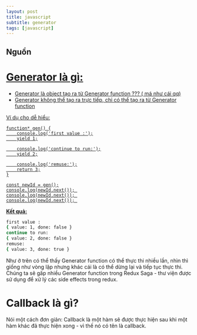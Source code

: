 ```yaml
---
layout: post
title: javascript
subtitle: generator
tags: [javascript]
---
```



## Nguồn 

<a href= 'https://www.youtube.com/watch?v=JYd8eWId5gU'>


# Generator là gì: 

- Generator là object tạo ra từ Generator function  ??? ( má như cái qq)
- Generator không thể tạo ra trực tiếp, chỉ có thể tạo ra từ Generator function 

Ví dụ cho dễ hiểu: 

```javascrpit
function* gen() {
	console.log('first value :');
	yield 1;

	console.log('continue to run:');
	yield 2;

	console.log('remuse:');
	return 3;
}

const newId = gen();
console.log(newId.next()); 
console.log(newId.next()); 
console.log(newId.next()); 
```

**Kết quả:**
```sh
first value :
{ value: 1, done: false }
continue to run:
{ value: 2, done: false }
remuse:
{ value: 3, done: true }
```

Như ở trên có thể thấy Generator function có thể thực thi nhiều lần, nhìn thì giống như vòng lặp nhưng khác cái là có thể dừng lại và tiếp tục thực thi.
Chúng ta sẽ găp nhiều Generator function trong Redux Saga - thư viện được sử dụng để xử lý các side effects trong redux.


# Callback là gì?

Nói một cách đơn giản: Callback là một hàm sẽ được thực hiện sau khi một hàm khác đã thực hiện xong - vì thế nó có tên là callback.
